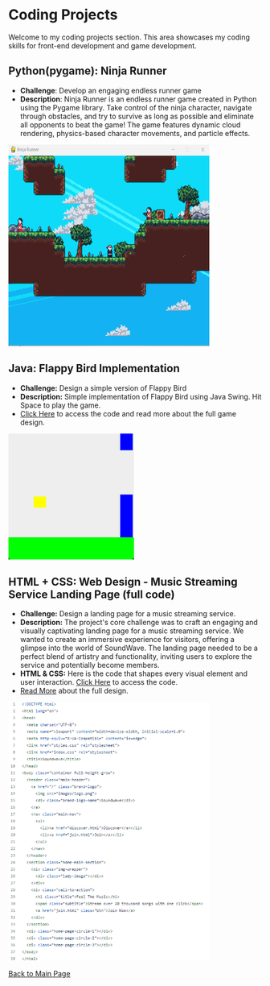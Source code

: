 # Coding Projects

Welcome to my coding projects section. This area showcases my coding skills for front-end development and game development.

## Python(pygame): Ninja Runner
- **Challenge**: Develop an engaging endless runner game
- **Description**: Ninja Runner is an endless runner game created in Python using the Pygame library. Take control of the ninja character, navigate through obstacles, and try to survive as long as possible and eliminate all opponents to beat the game! The game features dynamic cloud rendering, physics-based character movements, and particle effects.

<img src= "https://github.com/hansieso/Portfolio/blob/b673cbac11e77ccc41498a67eda25c9099d05d03/Github%20Portfolio%20Pictures/NinjaRunner.png" alt = "ninjarunner" width="400" height="400">

## Java: Flappy Bird Implementation
- **Challenge:** Design a simple version of Flappy Bird
- **Description:** Simple implementation of Flappy Bird using Java Swing. Hit Space to play the game.
- [Click Here](https://github.com/hansieso/Portfolio/tree/main/coding/flappybird) to access the code and read more about the full game design.

<img src=https://github.com/hansieso/Portfolio/blob/main/Github%20Portfolio%20Pictures/Flappybirdplay1.png alt = "flappybird1" width="250" height = "250">

## HTML + CSS: Web Design - Music Streaming Service Landing Page (full code) 
- **Challenge:** Design a landing page for a music streaming service.
- **Description:** The project's core challenge was to craft an engaging and visually captivating landing page for a music streaming service. We wanted to create an immersive experience for visitors, offering a glimpse into the world of SoundWave. The landing page needed to be a perfect blend of artistry and functionality, inviting users to explore the service and potentially become members.
- **HTML & CSS:** Here is the code that shapes every visual element and user interaction. [Click Here](https://github.com/hansieso/Portfolio/tree/main/coding/landingpage%2Blogodesign) to access the code.
- [Read More](https://github.com/hansieso/Portfolio/blob/main/design/landingpage%2Blogodesign.md) about the full design.

<img src="https://github.com/hansieso/Portfolio/blob/33c699c6e72f48223be60e1d90509e77f1ce3b05/Github%20Portfolio%20Pictures/code1.png" alt="html code1" width="400">

<br>

[Back to Main Page](../README.md)
